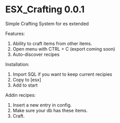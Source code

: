 # ESX_Crafting 0.0.1
Simple Crafting System for es extended

Features:
1. Ability to craft items from other items.
2. Open menu with CTRL + C (export coming soon)
3. Auto-discover recipes


Installation:
1. Import SQL if you want to keep current recipies
2. Copy to [esx]
3. Add to start

Addin recipes:
1. Insert a new entry in config.
2. Make sure your db has these items.
3. Craft.
